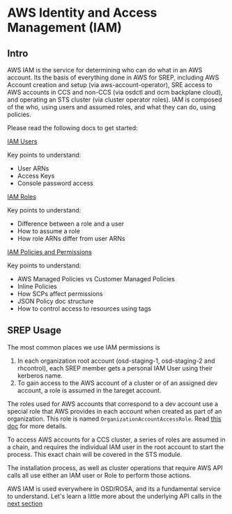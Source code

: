 # AWS Identity and Access Management (IAM)

## Intro

AWS IAM is the service for determining who can do what in an AWS account. Its the basis of everything done in AWS for SREP,
including AWS Account creation and setup (via aws-account-operator), SRE access to AWS accounts in CCS and non-CCS (via osdctl 
and ocm backplane cloud), and operating an STS cluster (via cluster operator roles). IAM is composed of the who, using users and  assumed roles, and what they can do, using policies. 

Please read the following docs to get started:

[IAM Users](https://docs.aws.amazon.com/IAM/latest/UserGuide/id_users.html) 

Key points to understand:
- User ARNs
- Access Keys
- Console password access


[IAM Roles](https://docs.aws.amazon.com/IAM/latest/UserGuide/id_roles.html)

Key points to understand:
- Difference between a role and a user
- How to assume a role
- How role ARNs differ from user ARNs

[IAM Policies and Permissions](https://docs.aws.amazon.com/IAM/latest/UserGuide/access_policies.html)

Key points to understand:
- AWS Managed Policies vs Customer Managed Policies
- Inline Policies
- How SCPs affect permissions
- JSON Policy doc structure
- How to control access to resources using tags


## SREP Usage

The most common places we use IAM permissions is
1. In each organization root account (osd-staging-1, osd-staging-2 and rhcontrol), each SREP member gets a personal IAM User using their kerberos name. 
2. To gain access to the AWS account of a cluster or of an assigned dev account, a role is assumed in the tareget account. 

The roles used for AWS accounts that correspond to a dev account use a special role that AWS provides in each account when created as part of an organization. This role is named `OrganizationAccountAccessRole`. Read [this doc](https://docs.aws.amazon.com/organizations/latest/userguide/orgs_manage_accounts_access.html#orgs_manage_accounts_create-cross-account-role) for more details. 

To access AWS accounts for a CCS cluster, a series of roles are assumed in a chain, and  requires the individual IAM user in the root account to start the process. This exact chain will be covered in the STS module. 

The installation process, as well as cluster operations that require AWS API calls all use either an IAM user or Role to perform those actions. 

AWS IAM is used everywhere in OSD/ROSA, and its a fundamental service to understand. Let's learn a little more about the underlying API calls in the [next section](cli-practice.md)